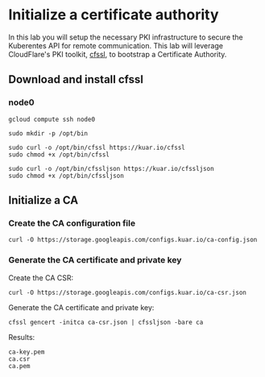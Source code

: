 # Initialize a certificate authority

In this lab you will setup the necessary PKI infrastructure to secure the Kuberentes API for remote communication. This lab will leverage CloudFlare's PKI toolkit, [cfssl](https://github.com/cloudflare/cfssl), to bootstrap a Certificate Authority.

## Download and install cfssl

### node0

```
gcloud compute ssh node0
```

```
sudo mkdir -p /opt/bin
```

```
sudo curl -o /opt/bin/cfssl https://kuar.io/cfssl
sudo chmod +x /opt/bin/cfssl
```

```
sudo curl -o /opt/bin/cfssljson https://kuar.io/cfssljson
sudo chmod +x /opt/bin/cfssljson
```

## Initialize a CA

### Create the CA configuration file

```
curl -O https://storage.googleapis.com/configs.kuar.io/ca-config.json
```

### Generate the CA certificate and private key

Create the CA CSR:

```
curl -O https://storage.googleapis.com/configs.kuar.io/ca-csr.json
```

Generate the CA certificate and private key:

```
cfssl gencert -initca ca-csr.json | cfssljson -bare ca
```

Results:

```
ca-key.pem
ca.csr
ca.pem
```
